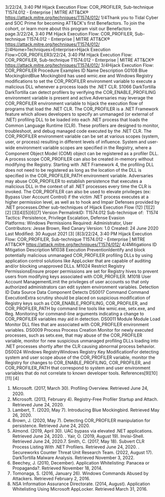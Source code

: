 3/22/24, 3:40 PM Hijack Execution Flow: COR\_PROFILER, Sub-technique T1574.012 - Enterprise | MITRE ATT&CK®
https://attack.mitre.org/techniques/T1574/012/ 1/4Thank you to Tidal Cyber and SOC Prime for becoming ATT&CK's ﬁrst Benefactors. To join the cohort, or learn more about this program visit our
Benefactors page.3/22/24, 3:40 PM Hijack Execution Flow: COR\_PROFILER, Sub-technique T1574.012 - Enterprise | MITRE ATT&CK®
https://attack.mitre.org/techniques/T1574/012/ 2/4Home>Techniques>Enterprise>Hijack Execution Flow>COR\_PROFILER3/22/24, 3:40 PM Hijack Execution Flow: COR\_PROFILER, Sub-technique T1574.012 - Enterprise | MITRE ATT&CK®
https://attack.mitre.org/techniques/T1574/012/ 3/4Hijack Execution Flow: COR\_PROFILER
Procedure Examples
ID Name Description
G0108 Blue
MockingbirdBlue Mockingbird has used wmic.exe and Windows Registry modiﬁcations to set the COR\_PROFILER
environment variable to execute a malicious DLL whenever a process loads the .NET CLR.
S1066 DarkTortilla DarkTortilla can detect proﬁlers by verifying the COR\_ENABLE\_PROFILING environment variable is present
and active.Adversaries may leverage the COR\_PROFILER environment variable to hijack the execution ﬂow of programs that load the .NET CLR. The
COR\_PROFILER is a .NET Framework feature which allows developers to specify an unmanaged (or external of .NET) proﬁling DLL to be
loaded into each .NET process that loads the Common Language Runtime (CLR). These proﬁlers are designed to monitor, troubleshoot, and
debug managed code executed by the .NET CLR.
The COR\_PROFILER environment variable can be set at various scopes (system, user, or process) resulting in different levels of inﬂuence.
System and user-wide environment variable scopes are speciﬁed in the Registry, where a Component Object Model (COM) object can be
registered as a proﬁler DLL. A process scope COR\_PROFILER can also be created in-memory without modifying the Registry. Starting with
.NET Framework 4, the proﬁling DLL does not need to be registered as long as the location of the DLL is speciﬁed in the
COR\_PROFILER\_PATH environment variable.
Adversaries may abuse COR\_PROFILER to establish persistence that executes a malicious DLL in the context of all .NET processes every
time the CLR is invoked. The COR\_PROFILER can also be used to elevate privileges (ex: Bypass User Account Control) if the victim .NET
process executes at a higher permission level, as well as to hook and Impair Defenses provided by .NET processes.Other sub-techniques of Hijack Execution Flow (12)
[1][2]
[2]
[3][4][5][6][7]
Version PermalinkID: T1574.012
Sub-technique of:  T1574
 
Tactics: Persistence, Privilege Escalation, Defense Evasion
 
Platforms: Windows
 
Permissions Required: Administrator, User
Contributors: Jesse Brown, Red Canary
Version: 1.0
Created: 24 June 2020
Last Modiﬁed: 30 August 2021
[3]
[8]3/22/24, 3:40 PM Hijack Execution Flow: COR\_PROFILER, Sub-technique T1574.012 - Enterprise | MITRE ATT&CK®
https://attack.mitre.org/techniques/T1574/012/ 4/4Mitigations
ID Mitigation Description
M1038 Execution
PreventionIdentify and block potentially malicious unmanaged COR\_PROFILER proﬁling DLLs by using
application control solutions like AppLocker that are capable of auditing and/or blocking unapproved
DLLs.
M1024 Restrict Registry
PermissionsEnsure proper permissions are set for Registry hives to prevent users from modifying keys associated
with COR\_PROFILER.
M1018 User Account
ManagementLimit the privileges of user accounts so that only authorized administrators can edit system
environment variables.
Detection
ID Data Source Data Component Detects
DS0017 Command Command
ExecutionExtra scrutiny should be placed on suspicious modiﬁcation of Registry keys such
as COR\_ENABLE\_PROFILING, COR\_PROFILER, and COR\_PROFILER\_PATH by
command line tools like wmic.exe, setx.exe, and Reg. Monitoring for command-line
arguments indicating a change to COR\_PROFILER variables may aid in detection.
DS0011 Module Module Load Monitor DLL ﬁles that are associated with COR\_PROFILER environment variables.
DS0009 Process Process Creation Monitor for newly executed processes, such as setx.exe, that may abuse of the
COR\_PROFILER variable, monitor for new suspicious unmanaged proﬁling DLLs
loading into .NET processes shortly after the CLR causing abnormal process
behavior.
DS0024 Windows RegistryWindows Registry
Key ModiﬁcationFor detecting system and user scope abuse of the COR\_PROFILER variable, monitor
the Registry for changes to COR\_ENABLE\_PROFILING, COR\_PROFILER, and
COR\_PROFILER\_PATH that correspond to system and user environment variables
that do not correlate to known developer tools.
References[9][10][11]
[4]
1. Microsoft. (2017, March 30). Proﬁling Overview. Retrieved
June 24, 2020.
2. Microsoft. (2013, February 4). Registry-Free Proﬁler Startup
and Attach. Retrieved June 24, 2020.
3. Lambert, T. (2020, May 7). Introducing Blue Mockingbird.
Retrieved May 26, 2020.
4. Brown, J. (2020, May 7). Detecting COR\_PROFILER
manipulation for persistence. Retrieved June 24, 2020.
5. Almond. (2019, April 30). UAC bypass via elevated .NET
applications. Retrieved June 24, 2020.
 . Yair, O. (2019, August 19). Invisi-Shell. Retrieved June 24,
2020.7. Smith, C. (2017, May 18). Subvert CLR Process Listing With
.NET Proﬁlers. Retrieved June 24, 2020.
 . Secureworks Counter Threat Unit Research Team. (2022,
August 17). DarkTortilla Malware Analysis. Retrieved
November 3, 2022.
9. Beechey, J. (2010, December). Application Whitelisting:
Panacea or Propaganda?. Retrieved November 18, 2014.
10. Tomonaga, S. (2016, January 26). Windows Commands
Abused by Attackers. Retrieved February 2, 2016.
11. NSA Information Assurance Directorate. (2014, August).
Application Whitelisting Using Microsoft AppLocker. Retrieved
March 31, 2016.